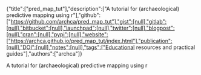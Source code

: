 {"title":["pred_map_tut"],"description":["A tutorial for (archaeological) predictive mapping using r"],"github":["https://github.com/archca/pred_map_tut"],"gist":[null],"gitlab":[null],"bitbucket":[null],"launchpad":[null],"twitter":[null],"blogpost":[null],"cran":[null],"pypi":[null],"website":["https://archca.github.io/pred_map_tut/index.html"],"publication":[null],"DOI":[null],"notes":[null],"tags":["Educational resources and practical guides"],"authors":["archca"]}

A tutorial for (archaeological) predictive mapping using r